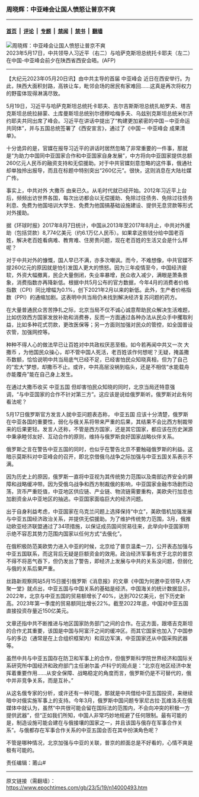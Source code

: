 ### 周晓辉：中亚峰会让国人愤怒让普京不爽

---

#### [首页](../../../..?n14000493) &nbsp;|&nbsp; [评论](../../../../../epoch-comment?n14000493) &nbsp;|&nbsp; [专题](../../../../../epoch-special?n14000493) &nbsp;|&nbsp; [禁闻](../../../../../epoch-news?n14000493) &nbsp;|&nbsp; [禁书](../../../../../books?n14000493) &nbsp;|&nbsp; [翻墙](https://github.com/gfw-breaker/nogfw/blob/master/README.md?n14000493)


<div><img alt="周晓辉：中亚峰会让国人愤怒让普京不爽" class="attachment-djy_600_400 size-djy_600_400 wp-post-image" src="https://i.epochtimes.com/assets/uploads/2023/05/id13999834-000_33FD3DG-600x400.jpg"/>
<div class="caption">
 2023年5月17日，中共领导人习近平（右二）与哈萨克斯坦总统托卡耶夫（左二）在中国-中亚峰会前夕在陕西省西安会晤。(AFP)
</div></div><hr/><div class="post_content" id="artbody" itemprop="articleBody">
 <!-- article content begin -->
 <p>
  【大纪元2023年05月20日讯】由中共主导的首届
  <ok href="https://www.epochtimes.com/gb/tag/%E4%B8%AD%E4%BA%9A%E5%B3%B0%E4%BC%9A.html">
   中亚峰会
  </ok>
  近日在西安举行。为此，陕西大面积封路，高铁让车，毗邻会场的居民有家难回……这真是再次将权力的野蛮体现得淋漓尽致。
 </p>
 <p>
  5月19日，习近平与哈萨克斯坦总统托卡耶夫、吉尔吉斯斯坦总统扎帕罗夫、塔吉克斯坦总统拉赫蒙、土库曼斯坦总统别尔德穆哈梅多夫、乌兹别克斯坦总统米尔济约耶夫共同出席了峰会。习近平在讲话中提出了“构建更加紧密的中国－中亚命运共同体”，并与五国总统签署了《西安宣言》，通过了《中国－
  <ok href="https://www.epochtimes.com/gb/tag/%E4%B8%AD%E4%BA%9A%E5%B3%B0%E4%BC%9A.html">
   中亚峰会
  </ok>
  成果清单》。
 </p>
 <p>
  十分诡异的是，官媒在报导习近平的讲话时居然忽略了非常重要的一件事，那就是“为助力中国同中亚国家合作和中亚国家自身发展”，中方将向中亚国家提供总额260亿元人民币的融资支持和无偿援助。对于中共官媒刻意忽略的这件事，俄通社却单独拎出报导，而且在标题中特别突出“260亿元”。很快，这则消息在大陆社媒广传。
 </p>
 <p>
  事实上，中共对外
  <ok href="https://www.epochtimes.com/gb/tag/%E5%A4%A7%E6%92%92%E5%B8%81.html">
   大撒币
  </ok>
  由来已久。从毛时代就已经开始。2012年习近平上台后，频频出访世界各国，每次出访都会以无偿援助、免除过往债务、免除过往债务利息、免费为他国培训大学生、免费为他国搞基础设施建设、提供无息贷款等形式对外援助。
 </p>
 <p>
  据《环球时报》2017年8月7日统计，中国从2013年至2017年8月止，中共对外援助（包括贷款）8,774亿美元（约6.1万亿人民币）。如果拿这些钱分给中国老百姓，解决老百姓看病难、教育难、住房贵问题，现在老百姓的生活又会是什么样呢？
 </p>
 <p>
  对于中共对外的慷慨，国人早已不满，亦多次嘲讽。而今，不难想像，中共官媒不提260亿元的原因就是怕引发国人更大的愤怒。因为三年疫情至今，中国经济疲软，外资大幅撤离，民企大量倒闭，失业率暴增，民众收入减少，满眼是萧条景象，消费指数亦再降新低。根据中共5月公布的官方数据，今年4月的消费者价格指数（CPI）同比增幅为0.1%，创下2021年2月以来的新低。此外，生产者价格指数（PPI）的通缩加剧。这表明中共当局仍未找到解决经济复苏问题的药方。
 </p>
 <p>
  在大量普通民众苦苦挣扎之际，北京当局不仅不诚心诚意帮助民众解决生活难题，比如仿效西方国家发放补助和消费券，反而一方面通过各种办法从民众手中攫取利益，比如多种花式罚款，更改医保等；另一方面则加强对民众的管控，如全国普设农管，加强网控等。
 </p>
 <p>
  种种不得人心的做法早已让百姓对中共政权厌恶至极。如今若再闻中共又一次
  <ok href="https://www.epochtimes.com/gb/tag/%E5%A4%A7%E6%92%92%E5%B8%81.html">
   大撒币
  </ok>
  ，为他国民众操心，却不管中国人死活，老百姓该作何想呢？无疑，掩盖撒币数额，恰恰说明中共当局底气已经不足，已经害怕民众知晓真相，但为了自己的“宏大”梦想，却撒币不止。或许，中共高层没祸到临头，还是不相信“水能载舟亦能覆舟”能在自己身上发生。
 </p>
 <p>
  在通过大撒币收买
  <ok href="https://www.epochtimes.com/gb/tag/%E4%B8%AD%E4%BA%9A%E4%BA%94%E5%9B%BD.html">
   中亚五国
  </ok>
  但却害怕民众知晓的同时，北京当局还特意强调，“与中亚国家的合作不针对第三方”。这应该是说给俄罗斯听。俄罗斯对此有何看法呢？
 </p>
 <p>
  5月17日俄罗斯官方发言人就中亚问题表态称，
  <ok href="https://www.epochtimes.com/gb/tag/%E4%B8%AD%E4%BA%9A%E4%BA%94%E5%9B%BD.html">
   中亚五国
  </ok>
  应该十分清楚，俄罗斯在中亚各国的重要性，弱化与俄关系将带来严重的后果，其结果不会比西方制裁带来的后果更轻。发言人还称，不管是西方国家，还是其它国家，都应该在历史渊源中秉承睦邻友好、互动合作的原则，维持与俄罗斯良好国家战略伙伴关系。
 </p>
 <p>
  俄罗斯之言在警告中亚五国的同时，也似乎在警告北京不要触碰俄罗斯的利益。这暗示莫斯科对中亚峰会的召开，即北京借俄乌战争之际加强与中亚五国关系表示不满。
 </p>
 <p>
  因为历史上的原因，俄罗斯一直将中亚视为其传统势力范围以及南部边界安全的屏障和战略缓冲带。因为受俄乌战争和西方制裁俄的影响，中亚国家金融市场剧烈动荡，货币严重贬值，中亚地区供应链、产业链、物流链需要重构，美欧央行加息也加剧资金从中亚地区的抽逃。中亚国家面临巨大的经济问题。
 </p>
 <p>
  出于自身利益考虑，中亚国家在乌克兰问题上选择保持“中立”，美欧借机加强发展与中亚五国经济政治关系，并提供无偿援助。为了维护传统势力范围，3月，俄推动欧亚经济联盟通过了34项措施，以保证成员国间贸易往来，此举向中亚国家明示绝不容忍其势力范围内国家以任何方式“去俄化”。
 </p>
 <p>
  在俄积极防范美欧势力进入中亚的时候，北京给了普京温柔一刀，公开表态加强与中亚五国联系，而这背后无疑是巨额资金的效用。政治经济军事有求于北京的普京不得不将恶气吞下，但仍发出了警告，即经济上发展与中共的关系没问题，但弱化与俄的关系后果严重。
 </p>
 <p>
  丝路新观察网站5月15日援引俄罗斯《消息报》的文章《中国为何邀中亚领导人齐聚一堂》就点出，中亚五国与中国关系的基础是经济。中国海关的统计数据显示，2022年，北京与中亚五国的贸易额增长了40%，达到702亿美元，创下历史新高。2023年第一季度的贸易额同比增长22%。截至2022年底，中国对中亚五国直接投资存量近150亿美元。
 </p>
 <p>
  文章还指中共不断推进与地区国家防务部门之间的合作。在这方面，跟塔吉克斯坦的合作尤其重要，该国是中国与阿富汗之间的缓冲区。而其它国家也加入了中国参与的多边（通常是在上合组织框架内）和双边军演，中亚国家还从中国采购武器等。
 </p>
 <p>
  虽然中共与中亚五国存在防卫和军事上的合作，但俄罗斯科学院世界经济和国际关系研究所中国经济和政府部门主任谢尔盖·卢科宁的观点是：“北京在地区经济中发挥着重要作用……从安全保障、战略稳定的角度而言，俄罗斯仍是不可替代的，俄中并非竞争关系，而是互补。”
 </p>
 <p>
  从这名俄专家的分析，或许还有一种可能，那就是中共借给中亚五国投资，来继续暗中对俄实施军事上的支持。今年3月，俄罗斯中国问题专家尼古拉·瓦维洛夫在俄媒体中就认为，虽然“中共很可能会留在国际法的范围内，不会向冲突的积极一方提供武器”，但“正如我们所知，中国人非常巧妙地规避了任何限制。最有可能的是，制造设施可能会建在与俄接壤的国家之一，并且该国与俄存在军事合作关系”。与俄都存在军事合作关系的中亚五国会否在其中扮演角色呢？
 </p>
 <p>
  不管是哪种情况，北京加强与中亚的关联，普京的颜面总是不好看的，心情不爽是极有可能的。
 </p>
 <p>
  责任编辑：莆山#
 </p>
 <!-- article content end -->
 <div id="below_article_ad">
 </div>
</div>


---

原文链接（需翻墙）：https://www.epochtimes.com/gb/23/5/19/n14000493.htm